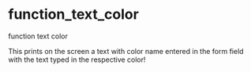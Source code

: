 # function_text_color
function text color

This prints on the screen a text with color name entered in the 
form field with the text typed in the respective color!
